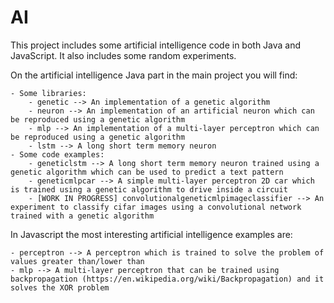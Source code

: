 # AI

This project includes some artificial intelligence code in both Java and JavaScript. It also includes some random experiments.

On the artificial intelligence Java part in the main project you will find:

	- Some libraries:
		- genetic --> An implementation of a genetic algorithm
		- neuron --> An implementation of an artificial neuron which can be reproduced using a genetic algorithm
		- mlp --> An implementation of a multi-layer perceptron which can be reproduced using a genetic algorithm
		- lstm --> A long short term memory neuron
	- Some code examples:
		- geneticlstm --> A long short term memory neuron trained using a genetic algorithm which can be used to predict a text pattern
		- geneticmlpcar --> A simple multi-layer perceptron 2D car which is trained using a genetic algorithm to drive inside a circuit
		- [WORK IN PROGRESS] convolutionalgeneticmlpimageclassifier --> An experiment to classify cifar images using a convolutional network trained with a genetic algorithm

In Javascript the most interesting artificial intelligence examples are:

    - perceptron --> A perceptron which is trained to solve the problem of values greater than/lower than
    - mlp --> A multi-layer perceptron that can be trained using backpropagation (https://en.wikipedia.org/wiki/Backpropagation) and it solves the XOR problem
